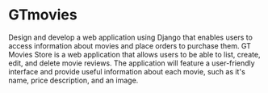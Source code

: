 # GTmovies
Design and develop a web application using Django that enables users to access information about movies and place orders to purchase them. GT Movies Store is a web application that allows users to be able to list, create, edit, and delete movie reviews. The application will feature a user-friendly interface and provide useful information about each movie, such as it's name, price description, and an image. 
